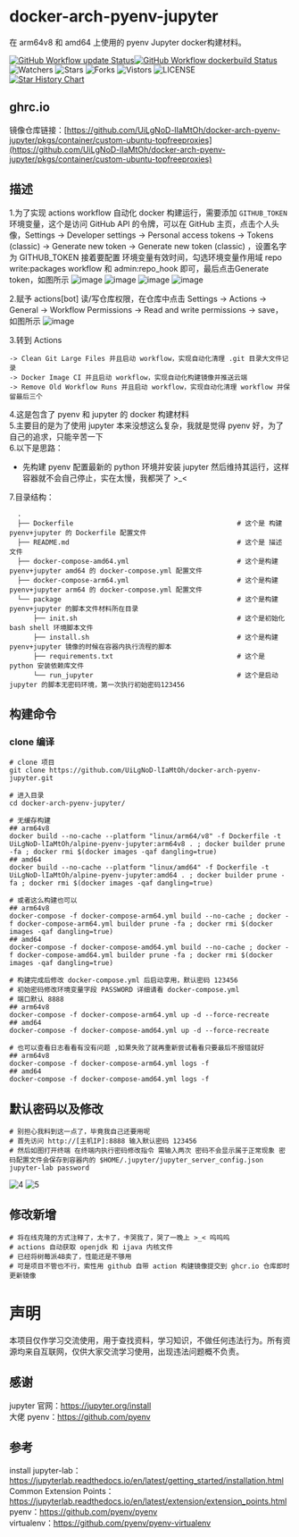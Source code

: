 # docker-arch-pyenv-jupyter

在 arm64v8 和 amd64 上使用的 pyenv Jupyter docker构建材料。

[![GitHub Workflow update Status](https://github.com/UiLgNoD-lIaMtOh/docker-arch-pyenv-jupyter/actions/workflows/actions.yml/badge.svg)](https://github.com/UiLgNoD-lIaMtOh/docker-arch-pyenv-jupyter/actions/workflows/actions.yml)[![GitHub Workflow dockerbuild Status](https://github.com/UiLgNoD-lIaMtOh/docker-arch-pyenv-jupyter/actions/workflows/docker-image.yml/badge.svg)](https://github.com/UiLgNoD-lIaMtOh/docker-arch-pyenv-jupyter/actions/workflows/docker-image.yml)![Watchers](https://img.shields.io/github/watchers/UiLgNoD-lIaMtOh/docker-arch-pyenv-jupyter) ![Stars](https://img.shields.io/github/stars/UiLgNoD-lIaMtOh/docker-arch-pyenv-jupyter) ![Forks](https://img.shields.io/github/forks/UiLgNoD-lIaMtOh/docker-arch-pyenv-jupyter) ![Vistors](https://visitor-badge.laobi.icu/badge?page_id=UiLgNoD-lIaMtOh.docker-arch-pyenv-jupyter) ![LICENSE](https://img.shields.io/badge/license-CC%20BY--SA%204.0-green.svg)  
<a href="https://star-history.com/#UiLgNoD-lIaMtOh/docker-arch-pyenv-jupyter&Date">
  <picture>
    <source media="(prefers-color-scheme: dark)" srcset="https://api.star-history.com/svg?repos=UiLgNoD-lIaMtOh/docker-arch-pyenv-jupyter&type=Date&theme=dark" />
    <source media="(prefers-color-scheme: light)" srcset="https://api.star-history.com/svg?repos=UiLgNoD-lIaMtOh/docker-arch-pyenv-jupyter&type=Date" />
    <img alt="Star History Chart" src="https://api.star-history.com/svg?repos=UiLgNoD-lIaMtOh/docker-arch-pyenv-jupyter&type=Date" />
  </picture>
</a>

## ghrc.io
镜像仓库链接：[https://github.com/UiLgNoD-lIaMtOh/docker-arch-pyenv-jupyter/pkgs/container/custom-ubuntu-topfreeproxies](https://github.com/UiLgNoD-lIaMtOh/docker-arch-pyenv-jupyter/pkgs/container/custom-ubuntu-topfreeproxies)  

## 描述
1.为了实现 actions workflow 自动化 docker 构建运行，需要添加 `GITHUB_TOKEN` 环境变量，这个是访问 GitHub API 的令牌，可以在 GitHub 主页，点击个人头像，Settings -> Developer settings -> Personal access tokens -> Tokens (classic) -> Generate new token -> Generate new token (classic) ，设置名字为 GITHUB_TOKEN 接着要配置 环境变量有效时间，勾选环境变量作用域 repo write:packages workflow 和 admin:repo_hook 即可，最后点击Generate token，如图所示
![image](https://github.com/user-attachments/assets/8f56f08d-ceee-49dd-98c9-7ba011cb54c5)
![image](https://github.com/user-attachments/assets/f42a92e9-f2e6-4424-8196-9802ace4ac5e)
![image](https://github.com/user-attachments/assets/e09dde46-c141-4782-a3c0-ead3939c4df2)
![image](https://github.com/user-attachments/assets/21d2a910-a436-4ae2-972b-6fd05364f29d)

2.赋予 actions[bot] 读/写仓库权限，在仓库中点击 Settings -> Actions -> General -> Workflow Permissions -> Read and write permissions -> save，如图所示
![image](https://github.com/user-attachments/assets/2faa1a40-9891-4914-ace7-d5d23434b4bb)

3.转到 Actions  

    -> Clean Git Large Files 并且启动 workflow，实现自动化清理 .git 目录大文件记录  
    -> Docker Image CI 并且启动 workflow，实现自动化构建镜像并推送云端  
    -> Remove Old Workflow Runs 并且启动 workflow，实现自动化清理 workflow 并保留最后三个  
    
4.这是包含了 pyenv 和 jupyter 的 docker 构建材料  
5.主要目的是为了使用 jupyter 本来没想这么复杂，我就是觉得 pyenv 好，为了自己的追求，只能辛苦一下  
6.以下是思路：    
  * 先构建 pyenv 配置最新的 python 环境并安装 jupyter 然后维持其运行，这样容器就不会自己停止，实在太慢，我都哭了 >_<  

7.目录结构：  

      .                                                       
      ├── Dockerfile                                         # 这个是 构建 pyenv+jupyter 的 Dockerfile 配置文件  
      ├── README.md                                          # 这个是 描述 文件  
      ├── docker-compose-amd64.yml                           # 这个是构建 pyenv+jupyter amd64 的 docker-compose.yml 配置文件  
      ├── docker-compose-arm64.yml                           # 这个是构建 pyenv+jupyter arm64 的 docker-compose.yml 配置文件  
      └── package                                            # 这个是构建 pyenv+jupyter 的脚本文件材料所在目录   
          ├── init.sh                                        # 这个是初始化 bash shell 环境脚本文件  
          ├── install.sh                                     # 这个是构建 pyenv+jupyter 镜像的时候在容器内执行流程的脚本   
          ├── requirements.txt                               # 这个是 python 安装依赖库文件  
          └── run_jupyter                                    # 这个是启动 jupyter 的脚本无密码环境，第一次执行初始密码123456    

## 构建命令
### clone 编译
    # clone 项目
    git clone https://github.com/UiLgNoD-lIaMtOh/docker-arch-pyenv-jupyter.git
    
    # 进入目录
    cd docker-arch-pyenv-jupyter/
    
    # 无缓存构建  
    ## arm64v8  
    docker build --no-cache --platform "linux/arm64/v8" -f Dockerfile -t UiLgNoD-lIaMtOh/alpine-pyenv-jupyter:arm64v8 . ; docker builder prune -fa ; docker rmi $(docker images -qaf dangling=true)   
    ## amd64  
    docker build --no-cache --platform "linux/amd64" -f Dockerfile -t UiLgNoD-lIaMtOh/alpine-pyenv-jupyter:amd64 . ; docker builder prune -fa ; docker rmi $(docker images -qaf dangling=true)  
    
    # 或者这么构建也可以  
    ## arm64v8  
    docker-compose -f docker-compose-arm64.yml build --no-cache ; docker -f docker-compose-arm64.yml builder prune -fa ; docker rmi $(docker images -qaf dangling=true)
    ## amd64  
    docker-compose -f docker-compose-amd64.yml build --no-cache ; docker -f docker-compose-amd64.yml builder prune -fa ; docker rmi $(docker images -qaf dangling=true)
    
    # 构建完成后修改 docker-compose.yml 后启动享用，默认密码 123456
    # 初始密码修改环境变量字段 PASSWORD 详细请看 docker-compose.yml
    # 端口默认 8888  
    ## arm64v8
    docker-compose -f docker-compose-arm64.yml up -d --force-recreate
    ## amd64  
    docker-compose -f docker-compose-amd64.yml up -d --force-recreate
    
    # 也可以查看日志看看有没有问题 ,如果失败了就再重新尝试看看只要最后不报错就好   
    ## arm64v8  
    docker-compose -f docker-compose-arm64.yml logs -f
    ## amd64  
    docker-compose -f docker-compose-amd64.yml logs -f

## 默认密码以及修改
    # 别担心我料到这一点了，毕竟我自己还要用呢
    # 首先访问 http://[主机IP]:8888 输入默认密码 123456
    # 然后如图打开终端 在终端内执行密码修改指令 需输入两次 密码不会显示属于正常现象 密码配置文件会保存到容器内的 $HOME/.jupyter/jupyter_server_config.json 
    jupyter-lab password
  ![4](https://github.com/user-attachments/assets/b9d0143b-557d-454d-ba32-d54323313905)
  ![5](https://github.com/user-attachments/assets/0ba38a9c-2c4d-493a-9b02-3ee17e1fc474)


## 修改新增
    # 将在线克隆的方式注释了，太卡了，卡哭我了，哭了一晚上 >_< 呜呜呜
    # actions 自动获取 openjdk 和 ijava 内核文件
    # 已经将树莓派4B卖了，性能还是不够用
    # 可是项目不管也不行，索性用 github 自带 action 构建镜像提交到 ghcr.io 仓库即时更新镜像

# 声明
本项目仅作学习交流使用，用于查找资料，学习知识，不做任何违法行为。所有资源均来自互联网，仅供大家交流学习使用，出现违法问题概不负责。

## 感谢
jupyter 官网：https://jupyter.org/install    
大佬 pyenv：https://github.com/pyenv

## 参考
install jupyter-lab：https://jupyterlab.readthedocs.io/en/latest/getting_started/installation.html  
Common Extension Points：https://jupyterlab.readthedocs.io/en/latest/extension/extension_points.html   
pyenv：https://github.com/pyenv/pyenv  
virtualenv：https://github.com/pyenv/pyenv-virtualenv  
